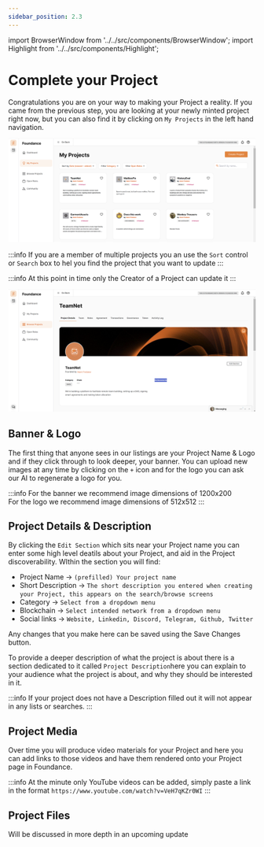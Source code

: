 ```yaml
---
sidebar_position: 2.3
---
```


import BrowserWindow from '../../src/components/BrowserWindow';
import Highlight from '../../src/components/Highlight';

# Complete your Project
Congratulations you are on your way to making your Project a reality. If you came from the previous step, you are looking at your newly minted project right now, but you can also find it by clicking on `My Projects` in the left hand navigation.

<BrowserWindow url="https://app.foundance.org/projects/my">

![My Projects](/img/3-my-projects.png "My Projects")
</BrowserWindow>

:::info
If you are a member of multiple projects you an use the `Sort` control or `Search` box to hel you find the project that you want to update
:::

:::info
At this point in time only the Creator of a Project can update it
:::

<BrowserWindow url="https://app.foundance.org/projects/52029">

![Project Details](/img/3-your-empty-project.png "Project details")
</BrowserWindow>

## Banner & Logo

The first thing that anyone sees in our listings are your Project Name & Logo and if they click through to look deeper, your banner. You can upload new images at any time by clicking on the `+` icon and for the logo you can ask our AI to regenerate a logo for you. 

:::info
For the banner we recommend image dimensions of 1200x200<br/>
For the logo we recommend image dimensions of 512x512
:::

## Project Details & Description
By clicking the `Edit Section` which sits near your Project name you can enter some high level deatils about your Project, and aid in the Project discoverability. WIthin the section you will find:

- Project Name → `(prefilled) Your project name`
- Short Description → `The short description you entered when creating your Project, this appears on the search/browse screens`
- Category → `Select from a dropdown menu`
- Blockchain → `Select intended network from a dropdown menu`
- Social links → `Website, Linkedin, Discord, Telegram, Github, Twitter`

Any changes that you make here can be saved using the <Highlight>Save Changes</Highlight> button.

To provide a deeper description of what the project is about there is a section dedicated to it called `Project Description`here you can explain to your audience what the project is about, and why they should be interested in it.

:::info
If your project does not have a Description filled out it will not appear in any lists or searches.
:::

## Project Media
Over time you will produce video materials for your Project and here you can add links to those videos and have them rendered onto your Project page in Foundance.

:::info
At the minute only YouTube videos can be added, simply paste a link in the format `https://www.youtube.com/watch?v=VeH7qKZr0WI`
:::

## Project Files
Will be discussed in more depth in an upcoming update
